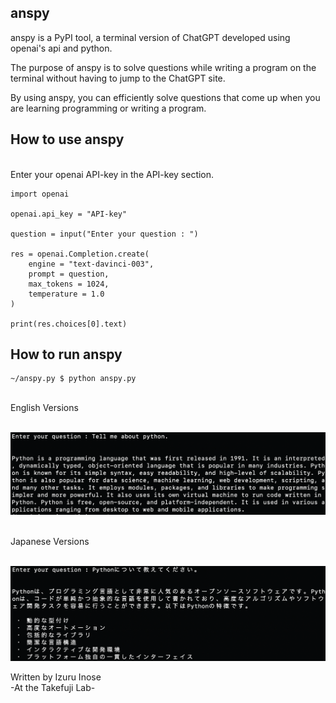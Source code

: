## anspy
anspy is a PyPI tool, a terminal version of ChatGPT developed using openai's api and python.<br>

The purpose of anspy is to solve questions while writing a program on the terminal without having to jump to the ChatGPT site.<br>

By using anspy, you can efficiently solve questions that come up when you are learning programming or writing a program.<br>

## How to use anspy

<br>Enter your openai API-key in the API-key section.

```
import openai

openai.api_key = "API-key"

question = input("Enter your question : ")

res = openai.Completion.create(
	engine = "text-davinci-003",
	prompt = question,
	max_tokens = 1024,
	temperature = 1.0
)

print(res.choices[0].text)
```

## How to run anspy

```
~/anspy.py $ python anspy.py
```

<br>English Versions

<br>
<img src="https://github.com/i-inose/anspy/blob/main/anspy-img.png?raw=true"><br>

<br>Japanese Versions

<br>
<img src="https://github.com/i-inose/anspy/blob/main/anspy-img2.png?raw=true"><br>

Written by Izuru Inose<br>
-At the Takefuji Lab-
